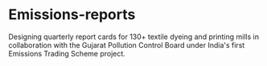 # Emissions-reports
Designing quarterly report cards for 130+ textile dyeing and printing mills in collaboration with the Gujarat Pollution Control Board under India's first Emissions Trading Scheme project.
